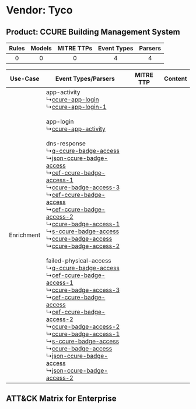 Vendor: Tyco
============
Product: CCURE Building Management System
-----------------------------------------
| Rules | Models | MITRE TTPs | Event Types | Parsers |
|:-----:|:------:|:----------:|:-----------:|:-------:|
|   0   |   0    |     0      |      4      |    4    |

|  Use-Case  | Event Types/Parsers    | MITRE TTP | Content    |
|:----------:| ---- | --------- | ---- |
| Enrichment |  app-activity<br> ↳[ccure-app-login](Ps/pC_ccureapplogin.md)<br> ↳[ccure-app-login-1](Ps/pC_ccureapplogin1.md)<br><br> app-login<br> ↳[ccure-app-activity](Ps/pC_ccureappactivity.md)<br><br> dns-response<br> ↳[q-ccure-badge-access](Ps/pC_qccurebadgeaccess.md)<br> ↳[json-ccure-badge-access](Ps/pC_jsonccurebadgeaccess.md)<br> ↳[cef-ccure-badge-access-1](Ps/pC_cefccurebadgeaccess1.md)<br> ↳[ccure-badge-access-3](Ps/pC_ccurebadgeaccess3.md)<br> ↳[cef-ccure-badge-access](Ps/pC_cefccurebadgeaccess.md)<br> ↳[cef-ccure-badge-access-2](Ps/pC_cefccurebadgeaccess2.md)<br> ↳[ccure-badge-access-1](Ps/pC_ccurebadgeaccess1.md)<br> ↳[s-ccure-badge-access](Ps/pC_sccurebadgeaccess.md)<br> ↳[ccure-badge-access](Ps/pC_ccurebadgeaccess.md)<br> ↳[ccure-badge-access-2](Ps/pC_ccurebadgeaccess2.md)<br><br> failed-physical-access<br> ↳[q-ccure-badge-access](Ps/pC_qccurebadgeaccess.md)<br> ↳[cef-ccure-badge-access-1](Ps/pC_cefccurebadgeaccess1.md)<br> ↳[ccure-badge-access-3](Ps/pC_ccurebadgeaccess3.md)<br> ↳[cef-ccure-badge-access](Ps/pC_cefccurebadgeaccess.md)<br> ↳[cef-ccure-badge-access-2](Ps/pC_cefccurebadgeaccess2.md)<br> ↳[ccure-badge-access-2](Ps/pC_ccurebadgeaccess2.md)<br> ↳[ccure-badge-access-1](Ps/pC_ccurebadgeaccess1.md)<br> ↳[s-ccure-badge-access](Ps/pC_sccurebadgeaccess.md)<br> ↳[ccure-badge-access](Ps/pC_ccurebadgeaccess.md)<br> ↳[json-ccure-badge-access](Ps/pC_jsonccurebadgeaccess.md)<br> ↳[json-ccure-badge-access-2](Ps/pC_jsonccurebadgeaccess2.md)<br> |    | [](RM/r_m_tyco_ccure_building_management_system_Enrichment.md) |

ATT&CK Matrix for Enterprise
----------------------------
